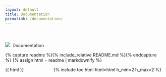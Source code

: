 ```yaml
---
layout: default
title: Documentation
permalink: /documentation/
---
```


<div style="padding: 20px;"></div>
<div class="windowbar"><img src="../buttons.png">&nbsp;&nbsp;Documentation</div>
<div class="window-content">

{% capture readme %}{% include_relative README.md %}{% endcapture %}
{% assign html = readme | markdownify %}

<div id="table-of-contents" class="toc" style="float: right;">
{% include toc.html html=html h_min=2 h_max=2 %}
</div>

{{ html }}
</div>
